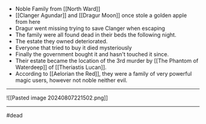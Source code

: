  - Noble Family from [[North Ward]]
- [[Clanger Agundar]] and [[Dragur Moon]] once stole a golden apple from here
- Dragur went missing trying to save Clanger when escaping
- The family were all found dead in their beds the following night.
- The estate they owned deteriorated.
- Everyone that tried to buy it died mysteriously
- Finally the government bought it and hasn't touched it since.
- Their estate became the location of the 3rd murder by [[The Phantom of Waterdeep]] of [[Theriastis Lucan]].
- According to [[Aelorian the Red]], they were a family of very powerful magic users, however not noble neither evil.
___
![[Pasted image 20240807221502.png]]
___
#dead 
